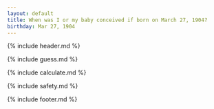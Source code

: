 ```yaml
---
layout: default
title: When was I or my baby conceived if born on March 27, 1904?
birthday: Mar 27, 1904
---
```


{% include header.md %}

{% include guess.md %}

{% include calculate.md %}

{% include safety.md %}

{% include footer.md %}



